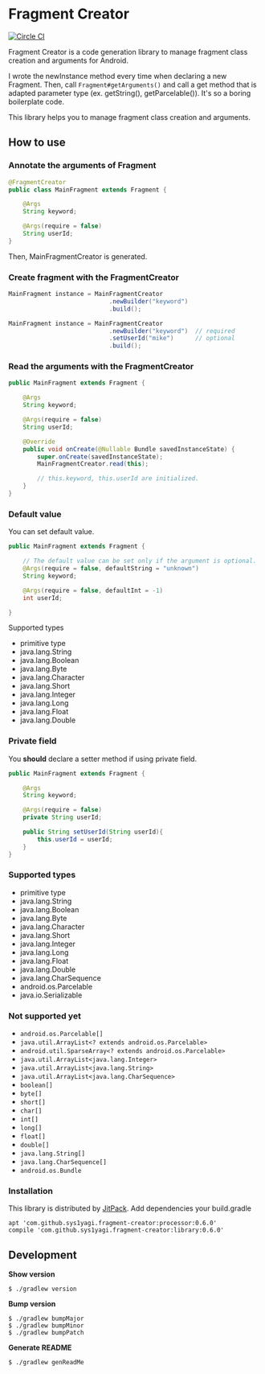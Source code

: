# Fragment Creator

[![Circle CI](https://circleci.com/gh/sys1yagi/fragment-creator.svg?style=svg)](https://circleci.com/gh/sys1yagi/fragment-creator)

Fragment Creator is a code generation library to manage fragment class creation and arguments for Android.

I wrote the newInstance method every time when declaring a new Fragment. Then, call `Fragment#getArguments()` and call a get method that is adapted parameter type (ex. getString(), getParcelable()). It's so a boring boilerplate code.

This library helps you to manage fragment class creation and arguments.

## How to use

### Annotate the arguments of Fragment

```java
@FragmentCreator
public class MainFragment extends Fragment {

    @Args
    String keyword;

    @Args(require = false)
    String userId;
}
```

Then, MainFragmentCreator is generated.

### Create fragment with the FragmentCreator

```java
MainFragment instance = MainFragmentCreator
                            .newBuilder("keyword")
                            .build();

MainFragment instance = MainFragmentCreator
                            .newBuilder("keyword")  // required
                            .setUserId("mike")      // optional
                            .build();
```

### Read the arguments with the FragmentCreator

```java
public MainFragment extends Fragment {

    @Args
    String keyword;

    @Args(require = false)
    String userId;

    @Override
    public void onCreate(@Nullable Bundle savedInstanceState) {
        super.onCreate(savedInstanceState);
        MainFragmentCreator.read(this);

        // this.keyword, this.userId are initialized.
    }
}
```

### Default value

You can set default value.

```java
public MainFragment extends Fragment {

    // The default value can be set only if the argument is optional.
    @Args(require = false, defaultString = "unknown")
    String keyword;

    @Args(require = false, defaultInt = -1)
    int userId;

}
```

Supported types

- primitive type
- java.lang.String
- java.lang.Boolean
- java.lang.Byte
- java.lang.Character
- java.lang.Short
- java.lang.Integer
- java.lang.Long
- java.lang.Float
- java.lang.Double

### Private field

You __should__ declare a setter method if using private field.

```java
public MainFragment extends Fragment {

    @Args
    String keyword;

    @Args(require = false)
    private String userId;

    public String setUserId(String userId){
        this.userId = userId;
    }
}
```

### Supported types

- primitive type
- java.lang.String
- java.lang.Boolean
- java.lang.Byte
- java.lang.Character
- java.lang.Short
- java.lang.Integer
- java.lang.Long
- java.lang.Float
- java.lang.Double
- java.lang.CharSequence
- android.os.Parcelable
- java.io.Serializable

### Not supported yet

- `android.os.Parcelable[]`
- `java.util.ArrayList<? extends android.os.Parcelable>`
- `android.util.SparseArray<? extends android.os.Parcelable>`
- `java.util.ArrayList<java.lang.Integer>`
- `java.util.ArrayList<java.lang.String>`
- `java.util.ArrayList<java.lang.CharSequence>`
- `boolean[]`
- `byte[]`
- `short[]`
- `char[]`
- `int[]`
- `long[]`
- `float[]`
- `double[]`
- `java.lang.String[]`
- `java.lang.CharSequence[]`
- `android.os.Bundle`

### Installation

This library is distributed by [JitPack](https://jitpack.io/). Add dependencies your build.gradle

```
apt 'com.github.sys1yagi.fragment-creator:processor:0.6.0'
compile 'com.github.sys1yagi.fragment-creator:library:0.6.0'
```

## Development


__Show version__

```
$ ./gradlew version
```

__Bump version__

```
$ ./gradlew bumpMajor
$ ./gradlew bumpMinor
$ ./gradlew bumpPatch
```

__Generate README__

```
$ ./gradlew genReadMe
```
